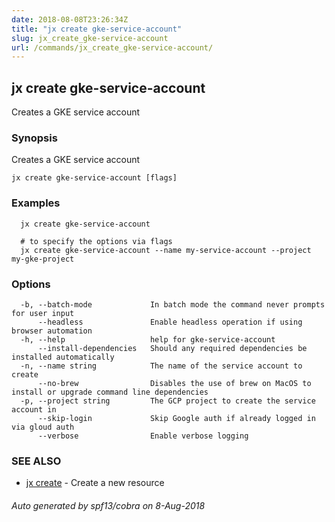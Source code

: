 ```yaml
---
date: 2018-08-08T23:26:34Z
title: "jx create gke-service-account"
slug: jx_create_gke-service-account
url: /commands/jx_create_gke-service-account/
---
```

## jx create gke-service-account

Creates a GKE service account

### Synopsis

Creates a GKE service account

```
jx create gke-service-account [flags]
```

### Examples

```
  jx create gke-service-account
  
  # to specify the options via flags
  jx create gke-service-account --name my-service-account --project my-gke-project
```

### Options

```
  -b, --batch-mode             In batch mode the command never prompts for user input
      --headless               Enable headless operation if using browser automation
  -h, --help                   help for gke-service-account
      --install-dependencies   Should any required dependencies be installed automatically
  -n, --name string            The name of the service account to create
      --no-brew                Disables the use of brew on MacOS to install or upgrade command line dependencies
  -p, --project string         The GCP project to create the service account in
      --skip-login             Skip Google auth if already logged in via gloud auth
      --verbose                Enable verbose logging
```

### SEE ALSO

* [jx create](/commands/jx_create/)	 - Create a new resource

###### Auto generated by spf13/cobra on 8-Aug-2018
